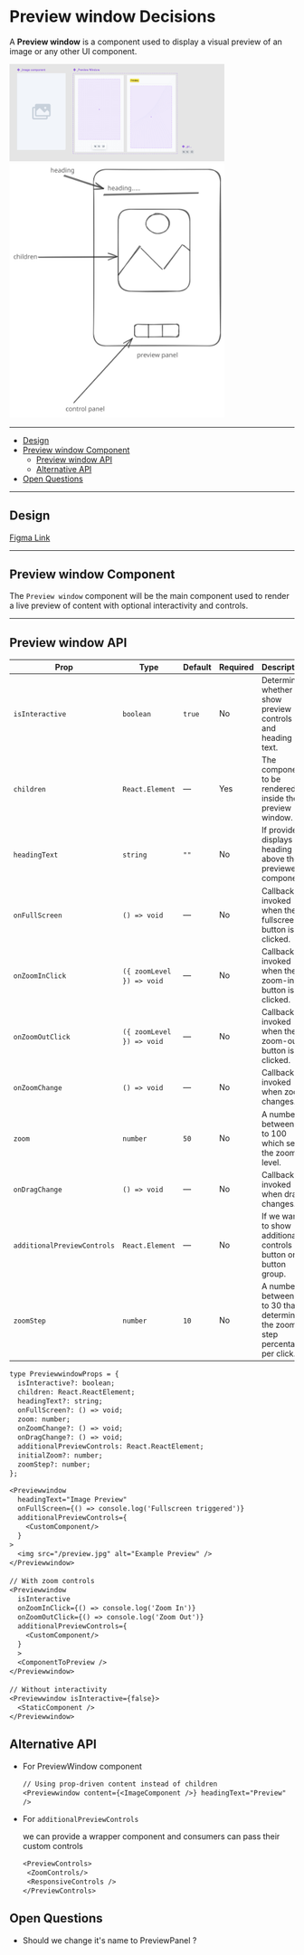 # Preview window Decisions

A **Preview window** is a component used to display a visual preview of an image or any other UI component.

<img src="./preview.png" width="380" alt="preview-thumbnail" />
<img src="./breakdown.svg" width="380" alt="breakdown"/>

---

- [Design](#design)
- [Preview window Component](#previewwindow-component)
  - [Preview window API](#previewwindow-api)
  - [Alternative API](#alternative-api)
- [Open Questions](#open-questions)

---

## Design

[Figma Link](https://www.figma.com/design/jubmQL9Z8V7881ayUD95ps/Blade-DSL?node-id=103462-52670&p=f&t=qC2NU4R56lEGsGFB-0)

---

## Preview window Component

The `Preview window` component will be the main component used to render a live preview of content with optional interactivity and controls.

---

## Preview window API

| Prop                        | Type             | Default                   | Required | Description                                                                  |
| --------------------------- | ---------------- | ------------------------- | -------- | ---------------------------------------------------------------------------- |
| `isInteractive`             | `boolean`        | `true`                    | No       | Determines whether to show preview controls and heading text.                |
| `children`                  | `React.Element`  | —                         | Yes      | The component to be rendered inside the preview window.                      |
| `headingText`               | `string`         | `""`                      | No       | If provided, displays a heading above the previewed component.               |
| `onFullScreen`              | `() => void`     | —                         | No       | Callback invoked when the fullscreen button is clicked.                      |
| `onZoomInClick`             | `({ zoomLevel }) => void` | —               | No       | Callback invoked when the zoom-in button is clicked.                         |
| `onZoomOutClick`            | `({ zoomLevel }) => void` | —               | No       | Callback invoked when the zoom-out button is clicked.                        |
| `onZoomChange`              | `() => void`     | —                         | No       | Callback invoked when zoom changes.                                          |
| `zoom`                      | `number`         | `50`                      | No       | A number between 1 to 100 which sets the zoom level.                         |
| `onDragChange`              | `() => void`     | —                         | No       | Callback invoked when drag changes.                                          |
| `additionalPreviewControls` | `React.Element`  | —                         | No       | If we want to show additional controls button or button group.               |
| `zoomStep`                  | `number`         | `10`                      | No       | A number between 5 to 30 that determines the zoom step percentage per click. |

```tsx
type PreviewwindowProps = {
  isInteractive?: boolean;
  children: React.ReactElement;
  headingText?: string;
  onFullScreen?: () => void;
  zoom: number;
  onZoomChange?: () => void;
  onDragChange?: () => void;
  additionalPreviewControls: React.ReactElement;
  initialZoom?: number;
  zoomStep?: number;
};
```

```tsx
<Previewwindow
  headingText="Image Preview"
  onFullScreen={() => console.log('Fullscreen triggered')}
  additionalPreviewControls={
    <CustomComponent/>
  }
>
  <img src="/preview.jpg" alt="Example Preview" />
</Previewwindow>

// With zoom controls
<Previewwindow
  isInteractive
  onZoomInClick={() => console.log('Zoom In')}
  onZoomOutClick={() => console.log('Zoom Out')}
  additionalPreviewControls={
    <CustomComponent/>
  }
  >
  <ComponentToPreview />
</Previewwindow>

// Without interactivity
<Previewwindow isInteractive={false}>
  <StaticComponent />
</Previewwindow>
```

## Alternative API
- For PreviewWindow component
    ```tsx
    // Using prop-driven content instead of children
    <Previewwindow content={<ImageComponent />} headingText="Preview" />
    ```
- For `additionalPreviewControls `

    we can provide a wrapper component  <PreviewControls> and consumers can pass their custom controls
    ```tsx
    <PreviewControls>
     <ZoomControls/>
     <ResponsiveControls /> 
    </PreviewControls>
    ```


 

## Open Questions

- Should we change it's name to PreviewPanel ?
